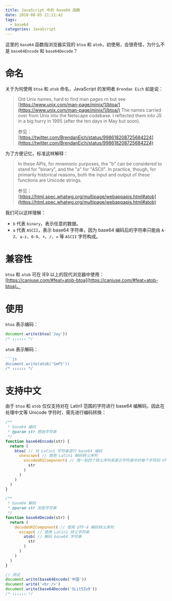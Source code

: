 ```yaml
---
title: JavaScript 中的 base64 函数
date: 2018-08-05 21:21:42
tags:
  - base64
categories: JavaScript
---
```


这里的 `base64` 函数指浏览器实现的 `btoa` 和 `atob`，初使用，会很奇怪，为什么不是 `base64Encode` 和 `base64Decode`？
<!-- more -->

# 命名

关于为何使用 `btoa` 和 `atob` 命名，JavaScript 的发明者 `Brendan Eich` 如是说：

> Old Unix names, hard to find man pages rn but see [https://www.unix.com/man-page/minix/1/btoa/](https://www.unix.com/man-page/minix/1/btoa/) The names carried over from Unix into the Netscape codebase. I reflected them into JS in a big hurry in 1995 (after the ten days in May but soon).
>
> 参见：[https://twitter.com/BrendanEich/status/998618208725684224](https://twitter.com/BrendanEich/status/998618208725684224)

为了方便记忆，标准这样解释：

> In these APIs, for mnemonic purposes, the "b" can be considered to stand for "binary", and the "a" for "ASCII". In practice, though, for primarily historical reasons, both the input and output of these functions are Unicode strings.
>
> 参见：[https://html.spec.whatwg.org/multipage/webappapis.html#atob](https://html.spec.whatwg.org/multipage/webappapis.html#atob)

我们可以这样理解：

- `b` 代表 `binary`，表示任意的数据。
- `a` 代表 `ASCII`，表示 base64 字符串，因为 base64 编码后的字符串只能由 `A-Z`、`a-z`、`0-9`、`+`、`/`、`=` 等 `ASCII` 字符构成。

# 兼容性

`btoa` 和 `atob` 可在 IE9 以上的现代浏览器中使用：[https://caniuse.com/#feat=atob-btoa](https://caniuse.com/#feat=atob-btoa)。

# 使用

`btoa` 表示编码：

```js
document.write(btoa('Jay'))
/* ↓↓↓↓↓↓ */
```

<script>document.write(btoa('Jay'))</script>

`atob` 表示解码：

```js
```js
document.write(atob('SmF5'))
/* ↓↓↓↓↓↓ */
```

<script>document.write(atob('SmF5'))</script>

# 支持中文

由于 `btoa` 和 `atob` 仅仅支持对在 Latin1 范围的字符进行 base64 编解码，因此在处理中文等 Unicode 字符时，需先进行编码转换：

```js
/**
 * base64 编码
 * @param str 原始字符串
 */
function base64Encode(str) {
  return (
    btoa( // 对 Latin1 字符串进行 base64 编码
      unescape( // 使用 Latin1 解码转义序列
        encodeURIComponent( // 用一到四个转义序列来表示字符串中的每个字符的 UTF-8 编码
          str
        )
      )
    )
  )
}

/**
 * base64 解码
 * @param str 加密字符串
 */
function base64Decode(str) {
  return (
    decodeURIComponent( // 使用 UTF-8 解码转义序列
      escape( // 使用 Latin1 转义字符串
        atob( // 解码 base64 字符串
          str
        )
      )
    )
  )
}

// 测试
document.write(base64Encode('中国'))
document.write('<br />')
document.write(base64Decode('5Lit5Zu9'))
/* ↓↓↓↓↓↓ */
```

<script>
/**
 * base64 编码
 * @param str 原始字符串
 */
function base64Encode(str) {
  return (
    btoa(
      unescape(
        encodeURIComponent(
          str
        )
      )
    )
  )
}

/**
 * base64 解码
 * @param str 加密字符串
 */
function base64Decode(str) {
  return (
    decodeURIComponent(
      escape(
        atob(
          str
        )
      )
    )
  )
}

// 测试
document.write(base64Encode('中国'))
document.write('<br />')
document.write(base64Decode('5Lit5Zu9'))
</script>